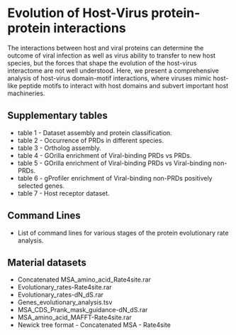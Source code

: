 # Evolution of Host-Virus protein-protein interactions
<p align="justify">

The interactions between host and viral proteins can determine the outcome of viral infection as well as virus ability to transfer to new host species, but the forces that shape the evolution of the host-virus interactome are not well understood. Here, we present a comprehensive analysis of host-virus domain-motif interactions, where viruses mimic host-like peptide motifs to interact with host domains and subvert important host machineries.

</p>

## Supplementary tables

- table 1 - Dataset assembly and protein classification.
- table 2 - Occurrence of PRDs in different species.
- table 3 - Ortholog assembly.
- table 4 - GOrilla enrichment of Viral-binding PRDs vs PRDs.
- table 5 - GOrilla enrichment of Viral-binding PRDs vs Viral-binding non-PRDs.
- table 6 - gProfiler enrichment of Viral-binding non-PRDs positively selected genes.
- table 7 - Host receptor dataset.

## Command Lines

- List of command lines for various stages of the protein evolutionary rate analysis.

## Material datasets

- Concatenated MSA_amino_acid_Rate4site.rar
- Evolutionary_rates-Rate4site.rar
- Evolutionary_rates-dN_dS.rar
- Genes_evolutionary_analysis.tsv
- MSA_CDS_Prank_mask_guidance-dN_dS.rar
- MSA_amino_acid_MAFFT-Rate4site.rar
- Newick tree format - Concatenated MSA - Rate4site
